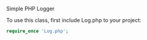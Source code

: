 Simple PHP Logger

To use this class, first include Log.php to your project:
```php
require_once 'Log.php';
```